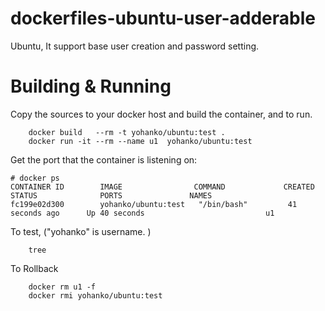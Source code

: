 # dockerfiles-ubuntu-user-adderable
Ubuntu, It support base user creation and password setting.

# Building & Running

Copy the sources to your docker host and build the container, and to run.
```
	docker build   --rm -t yohanko/ubuntu:test .
	docker run -it --rm --name u1  yohanko/ubuntu:test
```
Get the port that the container is listening on:

```
# docker ps
CONTAINER ID        IMAGE                COMMAND             CREATED             STATUS              PORTS               NAMES
fc199e02d300        yohanko/ubuntu:test   "/bin/bash"         41 seconds ago      Up 40 seconds                           u1
```

To test, ("yohanko" is username. )
```
	tree
```
To Rollback
```
    docker rm u1 -f
    docker rmi yohanko/ubuntu:test
```

